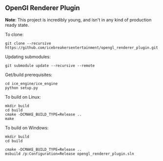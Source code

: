 OpenGl Renderer Plugin
-----

**Note**: This project is incredibly young, and isn't in any kind of production ready state. 

To clone:

    git clone --recursive https://github.com/icebreakersentertainment/opengl_renderer_plugin.git

Updating submodules:

    git submodule update --recursive --remote

Get/build prerequisites:

    cd ice_engine/ice_engine
    python setup.py

To build on Linux:

    mkdir build
    cd build
    cmake -DCMAKE_BUILD_TYPE=Release ..
    make

To build on Windows:

    mkdir build
    cd build
    
    cmake -DCMAKE_BUILD_TYPE=Release ..
    msbuild /p:Configuration=Release opengl_renderer_plugin.sln
